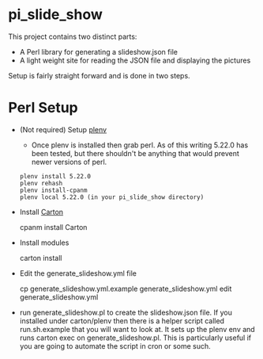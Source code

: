 pi_slide_show
=============

This project contains two distinct parts:

* A Perl library for generating a slideshow.json file
* A light weight site for reading the JSON file and displaying the pictures

Setup is fairly straight forward and is done in two steps.

# Perl Setup

* (Not required) Setup [plenv](https://github.com/tokuhirom/plenv)
  * Once plenv is installed then grab perl.  As of this writing 5.22.0 has been tested, but there shouldn't be anything that would prevent newer versions of perl.

  ```
  plenv install 5.22.0
  plenv rehash
  plenv install-cpanm
  plenv local 5.22.0 (in your pi_slide_show directory)

  ```

* Install [Carton](https://metacpan.org/pod/Carton)

  cpanm install Carton

* Install modules

  carton install

* Edit the generate_slideshow.yml file

  cp generate_slideshow.yml.example generate_slideshow.yml
  edit generate_slideshow.yml

* run generate_slideshow.pl to create the slideshow.json file.  If you installed under carton/plenv then there is a helper script called run.sh.example that you will want to look at.  It sets up the plenv env and runs carton exec on generate_slideshow.pl.  This is particularly useful if you are going to automate the script in cron or some such.
